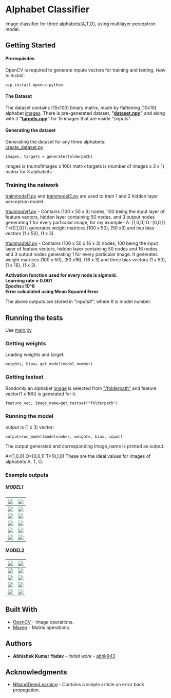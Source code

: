 # Alphabet Classifier

Image classifier for three alphabets(A,T,O), using multilayer perceptron model. 

## Getting Started

#### Prerequisites

OpenCV is required to generate inpute vectors for training and testing. *How to install-*
```
pip install opencv-python
```

#### The Dataset
The dataset contains (15x100) binary matrix, made by flattening (10x10) alphabet [images](/inputs). There is pre-generated dataset, **"[dataset.npy](dataset.npy)"** and along with it **"[targets.npy](targets.npy)"** for 15 images that are inside "/inputs".

#### Generating the dataset
Generating the dataset for any three alphabets:  
[create_dataset.py](create_dataset.py)
```
images, targets = generate(folderpath)
```
images is (numofimages x 100) matrix
targets is (number of images x 3 x 1) matrix for 3 alphabets

### Training the network
[trainmodel1.py](trainmodel1.py) and [trainmodel2.py](trainmodel2.py) are used to train 1 and 2 hidden layer perceptron model.

*[trainmodel1.py](trainmodel1.py)* - Contains (100 x 50 x 3) nodes, 100 being the input layer of feature vectors, hidden layer containing 50 nodes, and 3 output nodes generating 1 for every particular image, for my example-
A=\[1,0,0]
O=\[0,0,1]
T=\[0,1,0]
It generates weight matrices (100 x 50), (50 x3) and two bias vectors (1 x 50), (1 x 3). 

*[trainmodel2.py](trainmodel2.py)* - Contains (100 x 50 x 16 x 3) nodes, 100 being the input layer of feature vectors, hidden layer containing 50 nodes and 16 nodes, and 3 output nodes generating 1 for every particular image.
It generates weight matrices (100 x 50), (50 x16), (16 x 3) and three bias vectors (1 x 50), (1 x 16), (1 x 3).

**Activation function used for every node is sigmoid.**  
**Learning rate = 0.001**  
**Epochs=10^6**  
**Error calculated using Mean Squared Error**  

The above outputs are stored in "inputs#", where # is model number.

## Running the tests
Use [main.py](main.py)

### Getting weights

Loading weights and target:
```
weights, bias= get_model(model_number)
```

### Getting testset

Randomly an alphabet [image](testset) is selected from ["/folderpath"](testset) and feature vector(1 x 100) is generated for it. 

```
feature_vec, image_name=get_testset("folderpath")
```
### Running the model
output is (1 x 3) vector:
```
output=run_model(modelnumber, weights, bias, input)
```
The output generated and corresponding image_name is printed as output.

A=[1,0,0]
O=[0,0,1]
T=[0,1,0]
These are the ideal values for images of alphabets A, T, O.

### Example outputs
##### MODEL1

|![](https://i.imgur.com/kVh9Wsn.jpg)|![](https://i.imgur.com/JvWueen.png)|
| -------- | -------- |
|![](https://i.imgur.com/ZUkMShB.jpg)|![](https://i.imgur.com/mR1ULWS.png)|
|![](https://i.imgur.com/oN4VeEo.jpg)|![](https://i.imgur.com/bHnmPBf.png)|
|![](https://i.imgur.com/SbNgg56.jpg)|![](https://i.imgur.com/SvrmRuF.png)|
|![](https://i.imgur.com/F3rgGZV.jpg)|![](https://i.imgur.com/pvfexwQ.png)|
|![](https://i.imgur.com/BJvBRO7.jpg)|![](https://i.imgur.com/4Mk57cV.png)|

#### MODEL2

|![](https://i.imgur.com/TlMK9tU.jpg)|![](https://i.imgur.com/3RS0cHs.png)|
| -------- | -------- |
|![](https://i.imgur.com/Ut5Z2y0.jpg)|![](https://i.imgur.com/R2KSDHq.png)|
|![](https://i.imgur.com/vSGztMD.jpg)|![](https://i.imgur.com/XktuzBr.png)|
|![](https://i.imgur.com/DSwzYHA.jpg)|![](https://i.imgur.com/BHq0e4x.png)|
|![](https://i.imgur.com/380JRy6.jpg)|![](https://i.imgur.com/SnBgj31.png)|

## Built With

* [OpenCV](https://opencv.org/) - Image operations.
* [Maven](https://numpy.org/) - Matrix operations.

## Authors

* **Abhishek Kumar Yadav** - *Initial work* - [abhk943](https://github.com/abhk943)


## Acknowledgments

* [NNandDeepLearning](http://neuralnetworksanddeeplearning.com/chap2.html) - Contains a simple article on error back propagation.
